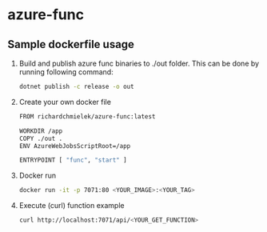 # azure-func

## Sample dockerfile usage

1. Build and publish azure func binaries to ./out folder. This can be done by running following command:

    ```bash
    dotnet publish -c release -o out
    ```

2. Create your own docker file

    ```bash
    FROM richardchmielek/azure-func:latest

    WORKDIR /app
    COPY ./out .
    ENV AzureWebJobsScriptRoot=/app

    ENTRYPOINT [ "func", "start" ]
    ```

3. Docker run

    ```bash
    docker run -it -p 7071:80 <YOUR_IMAGE>:<YOUR_TAG>
    ```

4. Execute (curl) function example

    ```bash
    curl http://localhost:7071/api/<YOUR_GET_FUNCTION>
    ```
